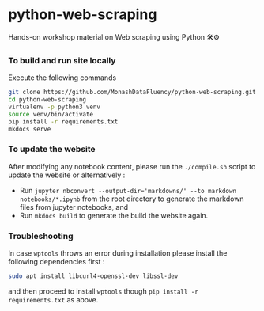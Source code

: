 # python-web-scraping

Hands-on workshop material on Web scraping using Python 🛠️⚙️ 

### To build and run site locally

Execute the following commands

```bash
git clone https://github.com/MonashDataFluency/python-web-scraping.git
cd python-web-scraping
virtualenv -p python3 venv
source venv/bin/activate
pip install -r requirements.txt
mkdocs serve
```

### To update the website

After modifying any notebook content, please run the `./compile.sh` script to update the website or alternatively :
- Run `jupyter nbconvert --output-dir='markdowns/' --to markdown notebooks/*.ipynb` from the root directory to generate the markdown files from jupyter notebooks, and
- Run `mkdocs build` to generate the build the website again. 

### Troubleshooting

In case `wptools` throws an error during installation please install the following dependencies first :
```bash
sudo apt install libcurl4-openssl-dev libssl-dev  
```
and then proceed to install `wptools` though `pip install -r requirements.txt` as above.